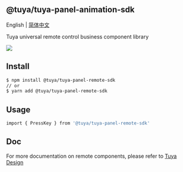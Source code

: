 ## @tuya/tuya-panel-animation-sdk

English | [简体中文](./README-zh_CN.md)

Tuya universal remote control business component library

[![](https://img.shields.io/npm/v/@tuya/tuya-panel-remote-sdk/latest.svg)](https://www.npmjs.com/package/@tuya/tuya-panel-remote-sdk)

## Install

```sh
$ npm install @tuya/tuya-panel-remote-sdk
// or
$ yarn add @tuya/tuya-panel-remote-sdk
```

## Usage

```sh
import { PressKey } from '@tuya/tuya-panel-remote-sdk'
```

## Doc

For more documentation on remote components, please refer to [Tuya Design](https://panel-docs.tuyacn.com/en/tuya-panel-remote-sdk)
